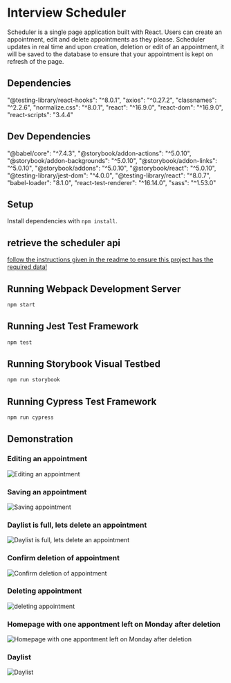 # Interview Scheduler
Scheduler is a single page application built with React. 
Users can create an appointment, edit and delete appointments as they please.
Scheduler updates in real time and upon creation, deletion or edit of an appointment, it will be saved to the database to ensure that your appointment is kept on refresh of the page.

## Dependencies
  "@testing-library/react-hooks": "^8.0.1",
  "axios": "^0.27.2",
  "classnames": "^2.2.6",
  "normalize.css": "^8.0.1",
  "react": "^16.9.0",
  "react-dom": "^16.9.0",
  "react-scripts": "3.4.4"

## Dev Dependencies
  "@babel/core": "^7.4.3",
  "@storybook/addon-actions": "^5.0.10",
  "@storybook/addon-backgrounds": "^5.0.10",
  "@storybook/addon-links": "^5.0.10",
  "@storybook/addons": "^5.0.10",
  "@storybook/react": "^5.0.10",
  "@testing-library/jest-dom": "^4.0.0",
  "@testing-library/react": "^8.0.7",
  "babel-loader": "8.1.0",
  "react-test-renderer": "^16.14.0",
  "sass": "^1.53.0"

## Setup

Install dependencies with `npm install`.

## retrieve the scheduler api
[follow the instructions given in the readme to ensure this project has the required data!](https://github.com/lighthouse-labs/scheduler-api)

## Running Webpack Development Server

```sh
npm start
```

## Running Jest Test Framework

```sh
npm test
```

## Running Storybook Visual Testbed

```sh
npm run storybook
```
## Running Cypress Test Framework

```sh
npm run cypress
```

## Demonstration 

### Editing an appointment
![Editing an appointment](https://github.com/nicholasburgess17/scheduler/blob/master/docs/edit-appoointment.png)

### Saving an appointment
![Saving appointment](https://github.com/nicholasburgess17/scheduler/blob/master/docs/Saving.png)

### Daylist is full, lets delete an appointment
![Daylist is full, lets delete an appointment](https://github.com/nicholasburgess17/scheduler/blob/master/docs/dayList-hover.png)

### Confirm deletion of appointment
![Confirm deletion of appointment](https://github.com/nicholasburgess17/scheduler/blob/master/docs/Delete-confirmation.png)

### Deleting appointment
![deleting appointment](https://github.com/nicholasburgess17/scheduler/blob/master/docs/Deleting.png)

### Homepage with one appontment left on Monday after deletion
![Homepage with one appontment left on Monday after deletion](https://github.com/nicholasburgess17/scheduler/blob/master/docs/homepage.png)

### Daylist
![Daylist](https://github.com/nicholasburgess17/scheduler/blob/master/docs/Daylist.png)